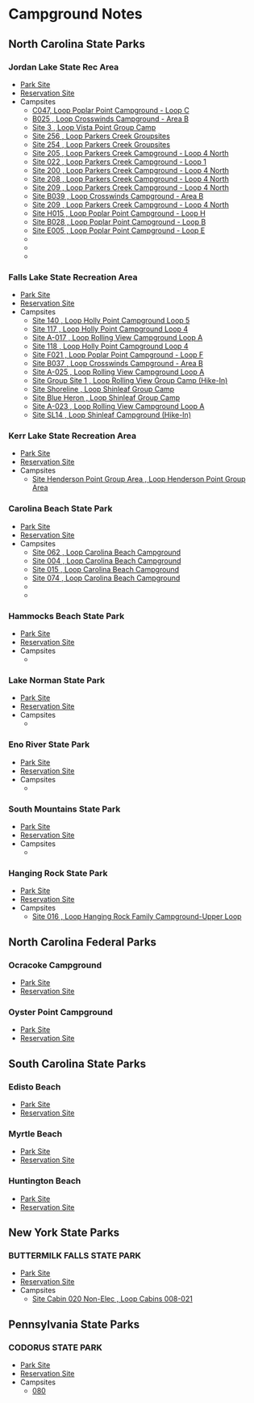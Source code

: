 # Campground Notes

## North Carolina State Parks

### Jordan Lake State Rec Area
* [Park Site]()
* [Reservation Site]()
* Campsites
  * [C047, Loop Poplar Point Campground - Loop C](https://www.reserveamerica.com/explore/jordan-lake-state-rec-area/NC/552903/2803/campsite-booking)  <!--- 201206 -->
  * [B025 , Loop Crosswinds Campground - Area B](https://www.reserveamerica.com/explore/jordan-lake-state-rec-area/NC/552903/3270/campsite-booking)   <!--- 201209 -->
  * [Site 3 , Loop Vista Point Group Camp](https://www.reserveamerica.com/explore/jordan-lake-state-rec-area/NC/552903/3073/campsite-booking) <!--- 201409 201409 -->
  * [Site 256 , Loop Parkers Creek Groupsites](https://www.reserveamerica.com/explore/jordan-lake-state-rec-area/NC/552903/2931/campsite-booking) <!--- 201411 -->
  * [Site 254 , Loop Parkers Creek Groupsites](https://www.reserveamerica.com/explore/jordan-lake-state-rec-area/NC/552903/2929/campsite-booking) <!--- 201504 -->
  * [Site 205 , Loop Parkers Creek Campground - Loop 4 North](https://www.reserveamerica.com/explore/jordan-lake-state-rec-area/NC/552903/5421/campsite-booking) <!--- 201704 -->
  * [Site 022 , Loop Parkers Creek Campground - Loop 1](https://www.reserveamerica.com/explore/jordan-lake-state-rec-area/NC/552903/5511/campsite-booking) <!--- 201706 -->
  * [Site 200 , Loop Parkers Creek Campground - Loop 4 North](https://www.reserveamerica.com/explore/jordan-lake-state-rec-area/NC/552903/5416/campsite-booking) <!--- 201709 -->
  * [Site 208 , Loop Parkers Creek Campground - Loop 4 North](https://www.reserveamerica.com/explore/jordan-lake-state-rec-area/NC/552903/5432/campsite-booking) <!--- 201709 -->
  * [Site 209 , Loop Parkers Creek Campground - Loop 4 North](https://www.reserveamerica.com/explore/jordan-lake-state-rec-area/NC/552903/5433/campsite-booking) <!--- 201709 -->
  * [Site B039 , Loop Crosswinds Campground - Area B](https://www.reserveamerica.com/explore/jordan-lake-state-rec-area/NC/552903/3280/campsite-booking) <!--- 201710 -->
  * [Site 209 , Loop Parkers Creek Campground - Loop 4 North](https://www.reserveamerica.com/explore/jordan-lake-state-rec-area/NC/552903/5433/campsite-booking) <!--- 201802 -->
  * [Site H015 , Loop Poplar Point Campground - Loop H](https://www.reserveamerica.com/explore/jordan-lake-state-rec-area/NC/552903/3813/campsite-booking) <!--- 201812 -->
  * [Site B028 , Loop Poplar Point Campground - Loop B](https://www.reserveamerica.com/explore/jordan-lake-state-rec-area/NC/552903/1911/campsite-booking) <!--- 201905 -->
  * [Site E005 , Loop Poplar Point Campground - Loop E](https://www.reserveamerica.com/explore/jordan-lake-state-rec-area/NC/552903/3156/campsite-booking) <!--- 201905 -->
  * []() <!---  -->
  * []() <!---  -->
  * []() <!---  -->
### Falls Lake State Recreation Area
* [Park Site]()
* [Reservation Site]()
* Campsites
  * [Site 140 , Loop Holly Point Campground Loop 5](https://www.reserveamerica.com/explore/falls-lake-state-recreation-area/NC/552902/5812/campsite-booking) <!--- 201509 -->
  * [Site 117 , Loop Holly Point Campground Loop 4](https://www.reserveamerica.com/explore/falls-lake-state-recreation-area/NC/552902/5736/campsite-booking) <!--- 201510 -->
  * [Site A-017 , Loop Rolling View Campground Loop A](https://www.reserveamerica.com/explore/falls-lake-state-recreation-area/NC/552902/5108/campsite-booking) <!--- 201601 -->
  * [Site 118 , Loop Holly Point Campground Loop 4](https://www.reserveamerica.com/explore/falls-lake-state-recreation-area/NC/552902/5737/campsite-booking) <!--- 201603 -->
  * [Site F021 , Loop Poplar Point Campground - Loop F](https://www.reserveamerica.com/explore/jordan-lake-state-rec-area/NC/552903/3691/campsite-booking) <!--- 201604 -->
  * [Site B037 , Loop Crosswinds Campground - Area B](https://www.reserveamerica.com/explore/jordan-lake-state-rec-area/NC/552903/3278/campsite-booking) <!--- 201609 -->
  * [Site A-025 , Loop Rolling View Campground Loop A](https://www.reserveamerica.com/explore/falls-lake-state-recreation-area/NC/552902/5116/campsite-booking) <!--- 201612 -->
  * [Site Group Site 1 , Loop Rolling View Group Camp (Hike-In)](https://www.reserveamerica.com/explore/falls-lake-state-recreation-area/NC/552902/4721/campsite-booking) <!--- 201708 201804 -->
  * [Site Shoreline , Loop Shinleaf Group Camp](https://www.reserveamerica.com/explore/falls-lake-state-recreation-area/NC/552902/4715/campsite-booking) <!--- 201910 -->
  * [Site Blue Heron , Loop Shinleaf Group Camp](https://www.reserveamerica.com/explore/falls-lake-state-recreation-area/NC/552902/4717/campsite-booking) <!--- PBB -->
  * [Site A-023 , Loop Rolling View Campground Loop A](https://www.reserveamerica.com/explore/falls-lake-state-recreation-area/NC/552902/5114/campsite-booking) <!--- 201912 -->
  * [Site SL14 , Loop Shinleaf Campground (Hike-In)](https://www.reserveamerica.com/explore/falls-lake-state-recreation-area/NC/552902/1829/campsite-booking) <!--- 202002 -->
### Kerr Lake State Recreation Area
* [Park Site]()
* [Reservation Site]()
* Campsites
  * [Site Henderson Point Group Area , Loop Henderson Point Group Area](https://www.reserveamerica.com/explore/kerr-lake-state-recreation-area/NC/552904/3298/campsite-booking) <!--- 201805 -->
### Carolina Beach State Park
* [Park Site]()
* [Reservation Site]()
* Campsites
  * [Site 062 , Loop Carolina Beach Campground](https://www.reserveamerica.com/explore/carolina-beach-state-park/NC/552806/1140/campsite-booking) <!--- 201605 201611 201709 -->
  * [Site 004 , Loop Carolina Beach Campground](https://www.reserveamerica.com/explore/carolina-beach-state-park/NC/552806/81452/campsite-booking) <!--- 201610 -->
  * [Site 015 , Loop Carolina Beach Campground](https://www.reserveamerica.com/explore/carolina-beach-state-park/NC/552806/81454/campsite-booking) <!--- 201612 -->
  * [Site 074 , Loop Carolina Beach Campground](https://www.reserveamerica.com/explore/carolina-beach-state-park/NC/552806/1159/campsite-booking) <!--- 201805 -->
  * []() <!---  -->
  * []() <!---  -->
### Hammocks Beach State Park
* [Park Site]()
* [Reservation Site]()
* Campsites
  * []() <!---  -->
### Lake Norman State Park
* [Park Site]()
* [Reservation Site]()
* Campsites
  * []() <!---  -->
### Eno River State Park
* [Park Site]()
* [Reservation Site]()
* Campsites
  * []() <!---  -->
### South Mountains State Park
* [Park Site]()
* [Reservation Site]()
* Campsites
  * []() <!---  -->
### Hanging Rock State Park
* [Park Site]()
* [Reservation Site]()
* Campsites
  * [Site 016 , Loop Hanging Rock Family Campground-Upper Loop](https://www.reserveamerica.com/explore/hanging-rock-state-park/NC/552854/2289/campsite-booking) <!---  -->


## North Carolina Federal Parks

### Ocracoke Campground
* [Park Site]()
* [Reservation Site](https://www.recreation.gov/camping/campgrounds/232504)

### Oyster Point Campground
* [Park Site]()
* [Reservation Site](https://www.recreation.gov/camping/campgrounds/262810)

## South Carolina State Parks

### Edisto Beach
* [Park Site](https://reserve.southcarolinaparks.com/edisto-beach/)
* [Reservation Site](https://reserve.southcarolinaparks.com/edisto-beach/camping/)
  
### Myrtle Beach
* [Park Site](https://southcarolinaparks.com/myrtle-beach)
* [Reservation Site](https://southcarolinaparks.com/myrtle-beach/camping/)
  
### Huntington Beach
* [Park Site](https://southcarolinaparks.com/huntington-beach)
* [Reservation Site](https://southcarolinaparks.com/huntington-beach/camping/)

## New York State Parks

### BUTTERMILK FALLS STATE PARK
* [Park Site]()
* [Reservation Site]()
* Campsites
  * [Site Cabin 020 Non-Elec , Loop Cabins 008-021](https://www.reserveamerica.com/explore/buttermilk-falls-state-park/NY/182/277126/campsite-booking) <!--- 201807 -->


## Pennsylvania State Parks

### CODORUS STATE PARK
* [Park Site]()
* [Reservation Site]()
* Campsites
  * [080](https://www.reserveamerica.com/explore/codorus-state-park/PA/880316/15284/campsite-booking) <!--- 201608 -->
